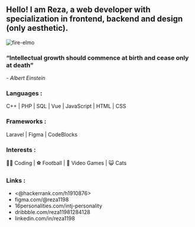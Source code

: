 ## Hello! I am Reza, a web developer with specialization in frontend, backend and design (only aesthetic).

![fire-elmo](https://user-images.githubusercontent.com/24864973/210222355-81d2a11d-1c1a-4d6b-a0bd-3d4d081867fa.gif)

### “Intellectual growth should commence at birth and cease only at death”
 <em> - Albert Einstein </em>

### Languages :
C++ | PHP | SQL | Vue | JavaScript | HTML | CSS 

### Frameworks :
Laravel | Figma | CodeBlocks

### Interests :
👨‍💻 Coding |
⚽ Football |
👾 Video Games |
😺 Cats 

### Links :
* <@hackerrank.com/h1910876>
* figma.com/@reza1198
* 16personalities.com/intj-personality
* dribbble.com/reza11981284128
* linkedin.com/in/reza1198

